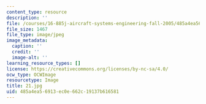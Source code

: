```yaml
---
content_type: resource
description: ''
file: /courses/16-885j-aircraft-systems-engineering-fall-2005/485a4ea56913ec0e662c19137b616581_21.jpg
file_size: 1467
file_type: image/jpeg
image_metadata:
  caption: ''
  credit: ''
  image-alt: ''
learning_resource_types: []
license: https://creativecommons.org/licenses/by-nc-sa/4.0/
ocw_type: OCWImage
resourcetype: Image
title: 21.jpg
uid: 485a4ea5-6913-ec0e-662c-19137b616581
---
```

